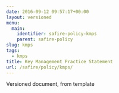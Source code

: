 ```yaml
--- 
date: 2016-09-12 09:57:17+00:00
layout: versioned
menu: 
  main: 
    identifier: safire-policy-kmps
    parent: safire-policy
slug: kmps
tags: 
  - kmps
title: Key Management Practice Statement
url: /safire/policy/kmps/
---
```


Versioned document, from template
